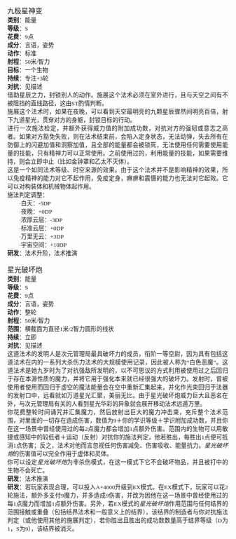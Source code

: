 <html xmlns:v="urn:schemas-microsoft-com:vml"
xmlns:o="urn:schemas-microsoft-com:office:office"
xmlns:w="urn:schemas-microsoft-com:office:word"
xmlns:m="http://schemas.microsoft.com/office/2004/12/omml"
xmlns="http://www.w3.org/TR/REC-html40">

<head>
<meta http-equiv=Content-Type content="text/html; charset=gb2312">
<meta name=ProgId content=Word.Document>
<meta name=Generator content="Microsoft Word 14">
<meta name=Originator content="Microsoft Word 14">
<link rel=File-List href="S级通用魔法.files/filelist.xml">
<link rel=themeData href="S级通用魔法.files/themedata.thmx">
<link rel=colorSchemeMapping href="S级通用魔法.files/colorschememapping.xml">
<!--[if gte mso 9]><xml>
 <w:WordDocument>
  <w:SpellingState>Clean</w:SpellingState>
  <w:GrammarState>Clean</w:GrammarState>
  <w:TrackMoves/>
  <w:TrackFormatting/>
  <w:ValidateAgainstSchemas/>
  <w:SaveIfXMLInvalid>false</w:SaveIfXMLInvalid>
  <w:IgnoreMixedContent>false</w:IgnoreMixedContent>
  <w:AlwaysShowPlaceholderText>false</w:AlwaysShowPlaceholderText>
  <w:DoNotPromoteQF/>
  <w:LidThemeOther>EN-US</w:LidThemeOther>
  <w:LidThemeAsian>ZH-CN</w:LidThemeAsian>
  <w:LidThemeComplexScript>X-NONE</w:LidThemeComplexScript>
  <w:Compatibility>
   <w:BreakWrappedTables/>
   <w:SplitPgBreakAndParaMark/>
   <w:UseFELayout/>
  </w:Compatibility>
  <w:BrowserLevel>MicrosoftInternetExplorer4</w:BrowserLevel>
  <m:mathPr>
   <m:mathFont m:val="Cambria Math"/>
   <m:brkBin m:val="before"/>
   <m:brkBinSub m:val="&#45;-"/>
   <m:smallFrac m:val="off"/>
   <m:dispDef/>
   <m:lMargin m:val="0"/>
   <m:rMargin m:val="0"/>
   <m:defJc m:val="centerGroup"/>
   <m:wrapIndent m:val="1440"/>
   <m:intLim m:val="subSup"/>
   <m:naryLim m:val="undOvr"/>
  </m:mathPr></w:WordDocument>
</xml><![endif]--><!--[if gte mso 9]><xml>
 <w:LatentStyles DefLockedState="false" DefUnhideWhenUsed="true"
  DefSemiHidden="true" DefQFormat="false" DefPriority="99"
  LatentStyleCount="267">
  <w:LsdException Locked="false" Priority="0" SemiHidden="false"
   UnhideWhenUsed="false" QFormat="true" Name="Normal"/>
  <w:LsdException Locked="false" Priority="9" SemiHidden="false"
   UnhideWhenUsed="false" QFormat="true" Name="heading 1"/>
  <w:LsdException Locked="false" Priority="9" QFormat="true" Name="heading 2"/>
  <w:LsdException Locked="false" Priority="9" QFormat="true" Name="heading 3"/>
  <w:LsdException Locked="false" Priority="9" QFormat="true" Name="heading 4"/>
  <w:LsdException Locked="false" Priority="9" QFormat="true" Name="heading 5"/>
  <w:LsdException Locked="false" Priority="9" QFormat="true" Name="heading 6"/>
  <w:LsdException Locked="false" Priority="9" QFormat="true" Name="heading 7"/>
  <w:LsdException Locked="false" Priority="9" QFormat="true" Name="heading 8"/>
  <w:LsdException Locked="false" Priority="9" QFormat="true" Name="heading 9"/>
  <w:LsdException Locked="false" Priority="39" Name="toc 1"/>
  <w:LsdException Locked="false" Priority="39" Name="toc 2"/>
  <w:LsdException Locked="false" Priority="39" Name="toc 3"/>
  <w:LsdException Locked="false" Priority="39" Name="toc 4"/>
  <w:LsdException Locked="false" Priority="39" Name="toc 5"/>
  <w:LsdException Locked="false" Priority="39" Name="toc 6"/>
  <w:LsdException Locked="false" Priority="39" Name="toc 7"/>
  <w:LsdException Locked="false" Priority="39" Name="toc 8"/>
  <w:LsdException Locked="false" Priority="39" Name="toc 9"/>
  <w:LsdException Locked="false" Priority="35" QFormat="true" Name="caption"/>
  <w:LsdException Locked="false" Priority="10" SemiHidden="false"
   UnhideWhenUsed="false" QFormat="true" Name="Title"/>
  <w:LsdException Locked="false" Priority="1" Name="Default Paragraph Font"/>
  <w:LsdException Locked="false" Priority="11" SemiHidden="false"
   UnhideWhenUsed="false" QFormat="true" Name="Subtitle"/>
  <w:LsdException Locked="false" Priority="22" SemiHidden="false"
   UnhideWhenUsed="false" QFormat="true" Name="Strong"/>
  <w:LsdException Locked="false" Priority="20" SemiHidden="false"
   UnhideWhenUsed="false" QFormat="true" Name="Emphasis"/>
  <w:LsdException Locked="false" Priority="59" SemiHidden="false"
   UnhideWhenUsed="false" Name="Table Grid"/>
  <w:LsdException Locked="false" UnhideWhenUsed="false" Name="Placeholder Text"/>
  <w:LsdException Locked="false" Priority="1" SemiHidden="false"
   UnhideWhenUsed="false" QFormat="true" Name="No Spacing"/>
  <w:LsdException Locked="false" Priority="60" SemiHidden="false"
   UnhideWhenUsed="false" Name="Light Shading"/>
  <w:LsdException Locked="false" Priority="61" SemiHidden="false"
   UnhideWhenUsed="false" Name="Light List"/>
  <w:LsdException Locked="false" Priority="62" SemiHidden="false"
   UnhideWhenUsed="false" Name="Light Grid"/>
  <w:LsdException Locked="false" Priority="63" SemiHidden="false"
   UnhideWhenUsed="false" Name="Medium Shading 1"/>
  <w:LsdException Locked="false" Priority="64" SemiHidden="false"
   UnhideWhenUsed="false" Name="Medium Shading 2"/>
  <w:LsdException Locked="false" Priority="65" SemiHidden="false"
   UnhideWhenUsed="false" Name="Medium List 1"/>
  <w:LsdException Locked="false" Priority="66" SemiHidden="false"
   UnhideWhenUsed="false" Name="Medium List 2"/>
  <w:LsdException Locked="false" Priority="67" SemiHidden="false"
   UnhideWhenUsed="false" Name="Medium Grid 1"/>
  <w:LsdException Locked="false" Priority="68" SemiHidden="false"
   UnhideWhenUsed="false" Name="Medium Grid 2"/>
  <w:LsdException Locked="false" Priority="69" SemiHidden="false"
   UnhideWhenUsed="false" Name="Medium Grid 3"/>
  <w:LsdException Locked="false" Priority="70" SemiHidden="false"
   UnhideWhenUsed="false" Name="Dark List"/>
  <w:LsdException Locked="false" Priority="71" SemiHidden="false"
   UnhideWhenUsed="false" Name="Colorful Shading"/>
  <w:LsdException Locked="false" Priority="72" SemiHidden="false"
   UnhideWhenUsed="false" Name="Colorful List"/>
  <w:LsdException Locked="false" Priority="73" SemiHidden="false"
   UnhideWhenUsed="false" Name="Colorful Grid"/>
  <w:LsdException Locked="false" Priority="60" SemiHidden="false"
   UnhideWhenUsed="false" Name="Light Shading Accent 1"/>
  <w:LsdException Locked="false" Priority="61" SemiHidden="false"
   UnhideWhenUsed="false" Name="Light List Accent 1"/>
  <w:LsdException Locked="false" Priority="62" SemiHidden="false"
   UnhideWhenUsed="false" Name="Light Grid Accent 1"/>
  <w:LsdException Locked="false" Priority="63" SemiHidden="false"
   UnhideWhenUsed="false" Name="Medium Shading 1 Accent 1"/>
  <w:LsdException Locked="false" Priority="64" SemiHidden="false"
   UnhideWhenUsed="false" Name="Medium Shading 2 Accent 1"/>
  <w:LsdException Locked="false" Priority="65" SemiHidden="false"
   UnhideWhenUsed="false" Name="Medium List 1 Accent 1"/>
  <w:LsdException Locked="false" UnhideWhenUsed="false" Name="Revision"/>
  <w:LsdException Locked="false" Priority="34" SemiHidden="false"
   UnhideWhenUsed="false" QFormat="true" Name="List Paragraph"/>
  <w:LsdException Locked="false" Priority="29" SemiHidden="false"
   UnhideWhenUsed="false" QFormat="true" Name="Quote"/>
  <w:LsdException Locked="false" Priority="30" SemiHidden="false"
   UnhideWhenUsed="false" QFormat="true" Name="Intense Quote"/>
  <w:LsdException Locked="false" Priority="66" SemiHidden="false"
   UnhideWhenUsed="false" Name="Medium List 2 Accent 1"/>
  <w:LsdException Locked="false" Priority="67" SemiHidden="false"
   UnhideWhenUsed="false" Name="Medium Grid 1 Accent 1"/>
  <w:LsdException Locked="false" Priority="68" SemiHidden="false"
   UnhideWhenUsed="false" Name="Medium Grid 2 Accent 1"/>
  <w:LsdException Locked="false" Priority="69" SemiHidden="false"
   UnhideWhenUsed="false" Name="Medium Grid 3 Accent 1"/>
  <w:LsdException Locked="false" Priority="70" SemiHidden="false"
   UnhideWhenUsed="false" Name="Dark List Accent 1"/>
  <w:LsdException Locked="false" Priority="71" SemiHidden="false"
   UnhideWhenUsed="false" Name="Colorful Shading Accent 1"/>
  <w:LsdException Locked="false" Priority="72" SemiHidden="false"
   UnhideWhenUsed="false" Name="Colorful List Accent 1"/>
  <w:LsdException Locked="false" Priority="73" SemiHidden="false"
   UnhideWhenUsed="false" Name="Colorful Grid Accent 1"/>
  <w:LsdException Locked="false" Priority="60" SemiHidden="false"
   UnhideWhenUsed="false" Name="Light Shading Accent 2"/>
  <w:LsdException Locked="false" Priority="61" SemiHidden="false"
   UnhideWhenUsed="false" Name="Light List Accent 2"/>
  <w:LsdException Locked="false" Priority="62" SemiHidden="false"
   UnhideWhenUsed="false" Name="Light Grid Accent 2"/>
  <w:LsdException Locked="false" Priority="63" SemiHidden="false"
   UnhideWhenUsed="false" Name="Medium Shading 1 Accent 2"/>
  <w:LsdException Locked="false" Priority="64" SemiHidden="false"
   UnhideWhenUsed="false" Name="Medium Shading 2 Accent 2"/>
  <w:LsdException Locked="false" Priority="65" SemiHidden="false"
   UnhideWhenUsed="false" Name="Medium List 1 Accent 2"/>
  <w:LsdException Locked="false" Priority="66" SemiHidden="false"
   UnhideWhenUsed="false" Name="Medium List 2 Accent 2"/>
  <w:LsdException Locked="false" Priority="67" SemiHidden="false"
   UnhideWhenUsed="false" Name="Medium Grid 1 Accent 2"/>
  <w:LsdException Locked="false" Priority="68" SemiHidden="false"
   UnhideWhenUsed="false" Name="Medium Grid 2 Accent 2"/>
  <w:LsdException Locked="false" Priority="69" SemiHidden="false"
   UnhideWhenUsed="false" Name="Medium Grid 3 Accent 2"/>
  <w:LsdException Locked="false" Priority="70" SemiHidden="false"
   UnhideWhenUsed="false" Name="Dark List Accent 2"/>
  <w:LsdException Locked="false" Priority="71" SemiHidden="false"
   UnhideWhenUsed="false" Name="Colorful Shading Accent 2"/>
  <w:LsdException Locked="false" Priority="72" SemiHidden="false"
   UnhideWhenUsed="false" Name="Colorful List Accent 2"/>
  <w:LsdException Locked="false" Priority="73" SemiHidden="false"
   UnhideWhenUsed="false" Name="Colorful Grid Accent 2"/>
  <w:LsdException Locked="false" Priority="60" SemiHidden="false"
   UnhideWhenUsed="false" Name="Light Shading Accent 3"/>
  <w:LsdException Locked="false" Priority="61" SemiHidden="false"
   UnhideWhenUsed="false" Name="Light List Accent 3"/>
  <w:LsdException Locked="false" Priority="62" SemiHidden="false"
   UnhideWhenUsed="false" Name="Light Grid Accent 3"/>
  <w:LsdException Locked="false" Priority="63" SemiHidden="false"
   UnhideWhenUsed="false" Name="Medium Shading 1 Accent 3"/>
  <w:LsdException Locked="false" Priority="64" SemiHidden="false"
   UnhideWhenUsed="false" Name="Medium Shading 2 Accent 3"/>
  <w:LsdException Locked="false" Priority="65" SemiHidden="false"
   UnhideWhenUsed="false" Name="Medium List 1 Accent 3"/>
  <w:LsdException Locked="false" Priority="66" SemiHidden="false"
   UnhideWhenUsed="false" Name="Medium List 2 Accent 3"/>
  <w:LsdException Locked="false" Priority="67" SemiHidden="false"
   UnhideWhenUsed="false" Name="Medium Grid 1 Accent 3"/>
  <w:LsdException Locked="false" Priority="68" SemiHidden="false"
   UnhideWhenUsed="false" Name="Medium Grid 2 Accent 3"/>
  <w:LsdException Locked="false" Priority="69" SemiHidden="false"
   UnhideWhenUsed="false" Name="Medium Grid 3 Accent 3"/>
  <w:LsdException Locked="false" Priority="70" SemiHidden="false"
   UnhideWhenUsed="false" Name="Dark List Accent 3"/>
  <w:LsdException Locked="false" Priority="71" SemiHidden="false"
   UnhideWhenUsed="false" Name="Colorful Shading Accent 3"/>
  <w:LsdException Locked="false" Priority="72" SemiHidden="false"
   UnhideWhenUsed="false" Name="Colorful List Accent 3"/>
  <w:LsdException Locked="false" Priority="73" SemiHidden="false"
   UnhideWhenUsed="false" Name="Colorful Grid Accent 3"/>
  <w:LsdException Locked="false" Priority="60" SemiHidden="false"
   UnhideWhenUsed="false" Name="Light Shading Accent 4"/>
  <w:LsdException Locked="false" Priority="61" SemiHidden="false"
   UnhideWhenUsed="false" Name="Light List Accent 4"/>
  <w:LsdException Locked="false" Priority="62" SemiHidden="false"
   UnhideWhenUsed="false" Name="Light Grid Accent 4"/>
  <w:LsdException Locked="false" Priority="63" SemiHidden="false"
   UnhideWhenUsed="false" Name="Medium Shading 1 Accent 4"/>
  <w:LsdException Locked="false" Priority="64" SemiHidden="false"
   UnhideWhenUsed="false" Name="Medium Shading 2 Accent 4"/>
  <w:LsdException Locked="false" Priority="65" SemiHidden="false"
   UnhideWhenUsed="false" Name="Medium List 1 Accent 4"/>
  <w:LsdException Locked="false" Priority="66" SemiHidden="false"
   UnhideWhenUsed="false" Name="Medium List 2 Accent 4"/>
  <w:LsdException Locked="false" Priority="67" SemiHidden="false"
   UnhideWhenUsed="false" Name="Medium Grid 1 Accent 4"/>
  <w:LsdException Locked="false" Priority="68" SemiHidden="false"
   UnhideWhenUsed="false" Name="Medium Grid 2 Accent 4"/>
  <w:LsdException Locked="false" Priority="69" SemiHidden="false"
   UnhideWhenUsed="false" Name="Medium Grid 3 Accent 4"/>
  <w:LsdException Locked="false" Priority="70" SemiHidden="false"
   UnhideWhenUsed="false" Name="Dark List Accent 4"/>
  <w:LsdException Locked="false" Priority="71" SemiHidden="false"
   UnhideWhenUsed="false" Name="Colorful Shading Accent 4"/>
  <w:LsdException Locked="false" Priority="72" SemiHidden="false"
   UnhideWhenUsed="false" Name="Colorful List Accent 4"/>
  <w:LsdException Locked="false" Priority="73" SemiHidden="false"
   UnhideWhenUsed="false" Name="Colorful Grid Accent 4"/>
  <w:LsdException Locked="false" Priority="60" SemiHidden="false"
   UnhideWhenUsed="false" Name="Light Shading Accent 5"/>
  <w:LsdException Locked="false" Priority="61" SemiHidden="false"
   UnhideWhenUsed="false" Name="Light List Accent 5"/>
  <w:LsdException Locked="false" Priority="62" SemiHidden="false"
   UnhideWhenUsed="false" Name="Light Grid Accent 5"/>
  <w:LsdException Locked="false" Priority="63" SemiHidden="false"
   UnhideWhenUsed="false" Name="Medium Shading 1 Accent 5"/>
  <w:LsdException Locked="false" Priority="64" SemiHidden="false"
   UnhideWhenUsed="false" Name="Medium Shading 2 Accent 5"/>
  <w:LsdException Locked="false" Priority="65" SemiHidden="false"
   UnhideWhenUsed="false" Name="Medium List 1 Accent 5"/>
  <w:LsdException Locked="false" Priority="66" SemiHidden="false"
   UnhideWhenUsed="false" Name="Medium List 2 Accent 5"/>
  <w:LsdException Locked="false" Priority="67" SemiHidden="false"
   UnhideWhenUsed="false" Name="Medium Grid 1 Accent 5"/>
  <w:LsdException Locked="false" Priority="68" SemiHidden="false"
   UnhideWhenUsed="false" Name="Medium Grid 2 Accent 5"/>
  <w:LsdException Locked="false" Priority="69" SemiHidden="false"
   UnhideWhenUsed="false" Name="Medium Grid 3 Accent 5"/>
  <w:LsdException Locked="false" Priority="70" SemiHidden="false"
   UnhideWhenUsed="false" Name="Dark List Accent 5"/>
  <w:LsdException Locked="false" Priority="71" SemiHidden="false"
   UnhideWhenUsed="false" Name="Colorful Shading Accent 5"/>
  <w:LsdException Locked="false" Priority="72" SemiHidden="false"
   UnhideWhenUsed="false" Name="Colorful List Accent 5"/>
  <w:LsdException Locked="false" Priority="73" SemiHidden="false"
   UnhideWhenUsed="false" Name="Colorful Grid Accent 5"/>
  <w:LsdException Locked="false" Priority="60" SemiHidden="false"
   UnhideWhenUsed="false" Name="Light Shading Accent 6"/>
  <w:LsdException Locked="false" Priority="61" SemiHidden="false"
   UnhideWhenUsed="false" Name="Light List Accent 6"/>
  <w:LsdException Locked="false" Priority="62" SemiHidden="false"
   UnhideWhenUsed="false" Name="Light Grid Accent 6"/>
  <w:LsdException Locked="false" Priority="63" SemiHidden="false"
   UnhideWhenUsed="false" Name="Medium Shading 1 Accent 6"/>
  <w:LsdException Locked="false" Priority="64" SemiHidden="false"
   UnhideWhenUsed="false" Name="Medium Shading 2 Accent 6"/>
  <w:LsdException Locked="false" Priority="65" SemiHidden="false"
   UnhideWhenUsed="false" Name="Medium List 1 Accent 6"/>
  <w:LsdException Locked="false" Priority="66" SemiHidden="false"
   UnhideWhenUsed="false" Name="Medium List 2 Accent 6"/>
  <w:LsdException Locked="false" Priority="67" SemiHidden="false"
   UnhideWhenUsed="false" Name="Medium Grid 1 Accent 6"/>
  <w:LsdException Locked="false" Priority="68" SemiHidden="false"
   UnhideWhenUsed="false" Name="Medium Grid 2 Accent 6"/>
  <w:LsdException Locked="false" Priority="69" SemiHidden="false"
   UnhideWhenUsed="false" Name="Medium Grid 3 Accent 6"/>
  <w:LsdException Locked="false" Priority="70" SemiHidden="false"
   UnhideWhenUsed="false" Name="Dark List Accent 6"/>
  <w:LsdException Locked="false" Priority="71" SemiHidden="false"
   UnhideWhenUsed="false" Name="Colorful Shading Accent 6"/>
  <w:LsdException Locked="false" Priority="72" SemiHidden="false"
   UnhideWhenUsed="false" Name="Colorful List Accent 6"/>
  <w:LsdException Locked="false" Priority="73" SemiHidden="false"
   UnhideWhenUsed="false" Name="Colorful Grid Accent 6"/>
  <w:LsdException Locked="false" Priority="19" SemiHidden="false"
   UnhideWhenUsed="false" QFormat="true" Name="Subtle Emphasis"/>
  <w:LsdException Locked="false" Priority="21" SemiHidden="false"
   UnhideWhenUsed="false" QFormat="true" Name="Intense Emphasis"/>
  <w:LsdException Locked="false" Priority="31" SemiHidden="false"
   UnhideWhenUsed="false" QFormat="true" Name="Subtle Reference"/>
  <w:LsdException Locked="false" Priority="32" SemiHidden="false"
   UnhideWhenUsed="false" QFormat="true" Name="Intense Reference"/>
  <w:LsdException Locked="false" Priority="33" SemiHidden="false"
   UnhideWhenUsed="false" QFormat="true" Name="Book Title"/>
  <w:LsdException Locked="false" Priority="37" Name="Bibliography"/>
  <w:LsdException Locked="false" Priority="39" QFormat="true" Name="TOC Heading"/>
 </w:LatentStyles>
</xml><![endif]-->
<style>
<!--
 /* Font Definitions */
 @font-face
	{font-family:宋体;
	panose-1:2 1 6 0 3 1 1 1 1 1;
	mso-font-alt:SimSun;
	mso-font-charset:134;
	mso-generic-font-family:auto;
	mso-font-pitch:variable;
	mso-font-signature:3 680460288 22 0 262145 0;}
@font-face
	{font-family:宋体;
	panose-1:2 1 6 0 3 1 1 1 1 1;
	mso-font-alt:SimSun;
	mso-font-charset:134;
	mso-generic-font-family:auto;
	mso-font-pitch:variable;
	mso-font-signature:3 680460288 22 0 262145 0;}
@font-face
	{font-family:Calibri;
	panose-1:2 15 5 2 2 2 4 3 2 4;
	mso-font-charset:0;
	mso-generic-font-family:swiss;
	mso-font-pitch:variable;
	mso-font-signature:-536870145 1073786111 1 0 415 0;}
@font-face
	{font-family:"\@宋体";
	panose-1:2 1 6 0 3 1 1 1 1 1;
	mso-font-charset:134;
	mso-generic-font-family:auto;
	mso-font-pitch:variable;
	mso-font-signature:3 680460288 22 0 262145 0;}
 /* Style Definitions */
 p.MsoNormal, li.MsoNormal, div.MsoNormal
	{mso-style-unhide:no;
	mso-style-qformat:yes;
	mso-style-parent:"";
	margin:0cm;
	margin-bottom:.0001pt;
	text-align:justify;
	text-justify:inter-ideograph;
	mso-pagination:widow-orphan;
	font-size:10.5pt;
	font-family:"Calibri","sans-serif";
	mso-fareast-font-family:宋体;
	mso-bidi-font-family:宋体;}
p.MsoHeader, li.MsoHeader, div.MsoHeader
	{mso-style-noshow:yes;
	mso-style-priority:99;
	mso-style-link:"页眉 Char";
	margin:0cm;
	margin-bottom:.0001pt;
	text-align:center;
	mso-pagination:widow-orphan;
	layout-grid-mode:char;
	font-size:9.0pt;
	font-family:"Calibri","sans-serif";
	mso-fareast-font-family:宋体;
	mso-bidi-font-family:宋体;}
p.MsoFooter, li.MsoFooter, div.MsoFooter
	{mso-style-noshow:yes;
	mso-style-priority:99;
	mso-style-link:"页脚 Char";
	margin:0cm;
	margin-bottom:.0001pt;
	mso-pagination:widow-orphan;
	layout-grid-mode:char;
	font-size:9.0pt;
	font-family:"Calibri","sans-serif";
	mso-fareast-font-family:宋体;
	mso-bidi-font-family:宋体;}
span.Char
	{mso-style-name:"页眉 Char";
	mso-style-noshow:yes;
	mso-style-priority:99;
	mso-style-unhide:no;
	mso-style-locked:yes;
	mso-style-link:页眉;
	font-family:"Calibri","sans-serif";
	mso-ascii-font-family:Calibri;
	mso-hansi-font-family:Calibri;}
span.Char0
	{mso-style-name:"页脚 Char";
	mso-style-noshow:yes;
	mso-style-priority:99;
	mso-style-unhide:no;
	mso-style-locked:yes;
	mso-style-link:页脚;
	font-family:"Calibri","sans-serif";
	mso-ascii-font-family:Calibri;
	mso-hansi-font-family:Calibri;}
p.msochpdefault, li.msochpdefault, div.msochpdefault
	{mso-style-name:msochpdefault;
	mso-style-unhide:no;
	mso-margin-top-alt:auto;
	margin-right:0cm;
	mso-margin-bottom-alt:auto;
	margin-left:0cm;
	mso-pagination:widow-orphan;
	font-size:10.0pt;
	font-family:宋体;
	mso-bidi-font-family:宋体;}
span.GramE
	{mso-style-name:"";
	mso-gram-e:yes;}
.MsoChpDefault
	{mso-style-type:export-only;
	mso-default-props:yes;
	font-size:10.0pt;
	mso-ansi-font-size:10.0pt;
	mso-bidi-font-size:10.0pt;
	mso-ascii-font-family:"Times New Roman";
	mso-hansi-font-family:"Times New Roman";
	mso-font-kerning:0pt;}
@page WordSection1
	{size:595.3pt 841.9pt;
	margin:72.0pt 90.0pt 72.0pt 90.0pt;
	mso-header-margin:42.55pt;
	mso-footer-margin:49.6pt;
	mso-paper-source:0;
	layout-grid:15.6pt;}
div.WordSection1
	{page:WordSection1;}
-->
</style>
<!--[if gte mso 10]>
<style>
 /* Style Definitions */
 table.MsoNormalTable
	{mso-style-name:普通表格;
	mso-tstyle-rowband-size:0;
	mso-tstyle-colband-size:0;
	mso-style-noshow:yes;
	mso-style-priority:99;
	mso-style-parent:"";
	mso-padding-alt:0cm 5.4pt 0cm 5.4pt;
	mso-para-margin:0cm;
	mso-para-margin-bottom:.0001pt;
	mso-pagination:widow-orphan;
	font-size:10.0pt;
	font-family:"Times New Roman","serif";}
</style>
<![endif]--><!--[if gte mso 9]><xml>
 <o:shapedefaults v:ext="edit" spidmax="1026"/>
</xml><![endif]--><!--[if gte mso 9]><xml>
 <o:shapelayout v:ext="edit">
  <o:idmap v:ext="edit" data="1"/>
 </o:shapelayout></xml><![endif]-->
</head>

<body lang=ZH-CN style='tab-interval:21.0pt;text-justify-trim:punctuation'>

<div class=WordSection1 style='layout-grid:15.6pt'>

<p class=MsoNormal align=left style='text-align:left'><span style='font-size:
12.0pt;font-family:宋体'>九<span class=GramE>极星神变</span></span></p>

<p class=MsoNormal><b><span style='font-size:10.0pt;font-family:宋体'>类别</span></b><span
style='font-size:10.0pt;font-family:宋体'>：能量</span><span style='font-size:10.0pt'>
</span></p>

<p class=MsoNormal><b><span style='font-size:10.0pt;font-family:宋体'>等级</span></b><span
style='font-size:10.0pt;font-family:宋体'>：</span><span lang=EN-US
style='font-size:10.0pt'>S </span></p>

<p class=MsoNormal><b><span style='font-size:10.0pt;font-family:宋体'>花费</span></b><span
style='font-size:10.0pt;font-family:宋体'>：</span><span lang=EN-US
style='font-size:10.0pt'>9</span><span style='font-size:10.0pt;font-family:
宋体'>点</span><span style='font-size:10.0pt'> </span></p>

<p class=MsoNormal><b><span style='font-size:10.0pt;font-family:宋体'>成分</span></b><span
style='font-size:10.0pt;font-family:宋体'>：言语，姿势</span><span style='font-size:
10.0pt'> </span></p>

<p class=MsoNormal><b><span style='font-size:10.0pt;font-family:宋体'>动作</span></b><span
style='font-size:10.0pt;font-family:宋体'>：标准</span><span style='font-size:10.0pt'>
</span></p>

<p class=MsoNormal><b><span style='font-size:10.0pt;font-family:宋体'>射程</span></b><span
style='font-size:10.0pt;font-family:宋体'>：</span><span lang=EN-US
style='font-size:10.0pt'>50</span><span style='font-size:10.0pt;font-family:
宋体'>米</span><span lang=EN-US style='font-size:10.0pt'>/</span><span
style='font-size:10.0pt;font-family:宋体'>智力</span><span style='font-size:10.0pt'>
</span></p>

<p class=MsoNormal><b><span style='font-size:10.0pt;font-family:宋体'>目标</span></b><span
style='font-size:10.0pt;font-family:宋体'>：一个生物</span><span style='font-size:
10.0pt'> </span></p>

<p class=MsoNormal><b><span style='font-size:10.0pt;font-family:宋体'>持续</span></b><span
style='font-size:10.0pt;font-family:宋体'>：专注</span><span lang=EN-US
style='font-size:10.0pt'>+3</span><span style='font-size:10.0pt;font-family:
宋体'>轮</span><span style='font-size:10.0pt'> </span></p>

<p class=MsoNormal><b><span style='font-size:10.0pt;font-family:宋体'>对抗</span></b><span
style='font-size:10.0pt;font-family:宋体'>：见描述</span><span style='font-size:10.0pt'>
</span></p>

<p class=MsoNormal><span style='font-size:10.0pt;font-family:宋体'>借助星辰之力，封锁别人的动作。施展这个法术必须在室外进行，且与天空之间有不被阻挡的直线路径，这由</span><span
lang=EN-US style='font-size:10.0pt'>ST</span><span style='font-size:10.0pt;
font-family:宋体'>酌情判断。</span><span style='font-size:10.0pt'> </span></p>

<p class=MsoNormal><span style='font-size:10.0pt;font-family:宋体'>施展这个法术时，如果在夜晚，可以看到天空最明亮的九颗星辰骤然间明亮百倍，射下九道星光，贯穿对方的身躯，封锁目标的行动。</span><span
style='font-size:10.0pt'> </span></p>

<p class=MsoNormal><span style='font-size:10.0pt;font-family:宋体'>进行一次施法检定，并额外获得威力值的附加成功数，对抗对方的强韧或意志之高者。如果对方豁免失败，则在法术结束前，会陷入定身状态，无法动弹，失去所有在防御上的闪避加值和洞察加值，且全部的能量都会被锁死，无法使用任何需要使用能量的技能，只有精神力可以正常使用。之前使用过的，利用能量的技能，如果需要维持，则会立即中止（比如金钟罩<span
class=GramE>和乙太不灭</span>体）。</span><span style='font-size:10.0pt'> </span></p>

<p class=MsoNormal><span style='font-size:10.0pt;font-family:宋体'>这是一个如同法术等级、时空来源的效果。由于这个法术并不是影响精神的效果，所以免疫精神的能力对它不起作用，<span
class=GramE>免疫定</span>身，麻痹和震慑的能力也无法对它起效。它可以对<span class=GramE>构装体</span>和机械物体起作用。</span><span
style='font-size:10.0pt'> </span></p>

<p class=MsoNormal><span style='font-size:10.0pt;font-family:宋体'>施法判定调整：</span><span
style='font-size:10.0pt'> </span></p>

<p class=MsoNormal><span style='font-size:10.0pt;font-family:宋体'>　　·白天：</span><span
lang=EN-US style='font-size:10.0pt'>-5DP </span></p>

<p class=MsoNormal><span style='font-size:10.0pt;font-family:宋体'>　　·夜晚：</span><span
lang=EN-US style='font-size:10.0pt'>+0DP </span></p>

<p class=MsoNormal><span style='font-size:10.0pt;font-family:宋体'>　　·浓厚云层：</span><span
lang=EN-US style='font-size:10.0pt'>-3DP </span></p>

<p class=MsoNormal><span style='font-size:10.0pt;font-family:宋体'>　　·标准云层：</span><span
lang=EN-US style='font-size:10.0pt'>+0DP </span></p>

<p class=MsoNormal><span style='font-size:10.0pt;font-family:宋体'>　　·万里无云：</span><span
lang=EN-US style='font-size:10.0pt'>+3DP </span></p>

<p class=MsoNormal><span style='font-size:10.0pt;font-family:宋体'>　　·宇宙空间：</span><span
lang=EN-US style='font-size:10.0pt'>+10DP </span></p>

<p class=MsoNormal><b><span style='font-size:10.0pt;font-family:宋体'>研发</span></b><span
style='font-size:10.0pt;font-family:宋体'>：法术升阶，法术推演</span><span
style='font-size:10.0pt'> </span></p>

<p class=MsoNormal><span lang=EN-US>&nbsp;</span></p>

<p class=MsoNormal><span style='font-size:12.0pt;font-family:宋体'>星光破坏炮</span><span
style='font-size:12.0pt'> </span></p>

<p class=MsoNormal><b><span style='font-size:10.0pt;font-family:宋体'>类别</span></b><span
style='font-size:10.0pt;font-family:宋体'>：能量</span><span style='font-size:10.0pt'>
</span></p>

<p class=MsoNormal><b><span style='font-size:10.0pt;font-family:宋体'>等级</span></b><span
style='font-size:10.0pt;font-family:宋体'>：</span><span lang=EN-US
style='font-size:10.0pt'>S </span></p>

<p class=MsoNormal><b><span style='font-size:10.0pt;font-family:宋体'>花费</span></b><span
style='font-size:10.0pt;font-family:宋体'>：</span><span lang=EN-US
style='font-size:10.0pt'>9</span><span style='font-size:10.0pt;font-family:
宋体'>点</span><span style='font-size:10.0pt'> </span></p>

<p class=MsoNormal><b><span style='font-size:10.0pt;font-family:宋体'>成分</span></b><span
style='font-size:10.0pt;font-family:宋体'>：言语，姿势</span><span style='font-size:
10.0pt'> </span></p>

<p class=MsoNormal><b><span style='font-size:10.0pt;font-family:宋体'>动作</span></b><span
style='font-size:10.0pt;font-family:宋体'>：整轮</span><span style='font-size:10.0pt'>
</span></p>

<p class=MsoNormal><b><span style='font-size:10.0pt;font-family:宋体'>射程</span></b><span
style='font-size:10.0pt;font-family:宋体'>：</span><span lang=EN-US
style='font-size:10.0pt'>50</span><span style='font-size:10.0pt;font-family:
宋体'>米</span><span lang=EN-US style='font-size:10.0pt'>/</span><span
style='font-size:10.0pt;font-family:宋体'>智力</span><span style='font-size:10.0pt'>
</span></p>

<p class=MsoNormal><b><span style='font-size:10.0pt;font-family:宋体'>范围</span></b><span
style='font-size:10.0pt;font-family:宋体'>：横截面为直径</span><span lang=EN-US
style='font-size:10.0pt'>1</span><span style='font-size:10.0pt;font-family:
宋体'>米</span><span lang=EN-US style='font-size:10.0pt'>/2</span><span
style='font-size:10.0pt;font-family:宋体'>智力圆形的线状</span><span style='font-size:
10.0pt'> </span></p>

<p class=MsoNormal><b><span style='font-size:10.0pt;font-family:宋体'>持续</span></b><span
style='font-size:10.0pt;font-family:宋体'>：立即</span><span style='font-size:10.0pt'>
</span></p>

<p class=MsoNormal><b><span style='font-size:10.0pt;font-family:宋体'>对抗</span></b><span
style='font-size:10.0pt;font-family:宋体'>：见描述</span><span style='font-size:10.0pt'>
</span></p>

<p class=MsoNormal><span style='font-size:10.0pt;font-family:宋体'>这道法术的发明人<span
class=GramE>是次元管理局</span>最具破坏力的成员，<span class=GramE>衔阶一等</span>空<span
class=GramE>尉</span>，因为具有包括这道法术在内的一系列大杀伤力法术的大规模使用记录，因此被人称为“白色恶魔”。这道法术是她九岁时为了对抗强敌所发明的，以不可思议的方式利用被使用过之后回归于存在本源性质的魔力，并将它用于强化本来就已经很强大的破坏力。发射时，曾被使用者使用而回归于虚空的魔法能量会在空中重新汇集起来，并化作光束回归于法器的发射口中，远看就如万道星光汇聚，美丽无比。由于星光破坏炮威力巨大且恶名在外，<span
class=GramE>与次元管理局</span>有关的人看到星光华彩的异象就会展开移动法术远遁万里。</span><span
style='font-size:10.0pt'> </span></p>

<p class=MsoNormal><span style='font-size:10.0pt;font-family:宋体'>你花费<span
class=GramE>整轮时间诵咒并</span>汇集魔力，然后放射出巨大的魔力冲击束，充斥整个法术范围，对里面的一切存在造成伤害，数值为</span><span
lang=EN-US style='font-size:10.0pt'>9</span><span style='font-size:10.0pt;
font-family:宋体'>＋你的学识等级＋学识附加成功数，并且你在这一场景中曾经使用过的每</span><span lang=EN-US
style='font-size:10.0pt'>2</span><span style='font-size:10.0pt;font-family:
宋体'>点魔力都会增加</span><span lang=EN-US style='font-size:10.0pt'>1</span><span
style='font-size:10.0pt;font-family:宋体'>点额外伤害。范围内的生物可以用敏捷或感知中的较低者＋运动（反射）对抗你的施法判定，他若胜出，每胜出</span><span
lang=EN-US style='font-size:10.0pt'>1</span><span style='font-size:10.0pt;
font-family:宋体'>点便可抵消</span><span lang=EN-US style='font-size:10.0pt'>1</span><span
style='font-size:10.0pt;font-family:宋体'>点伤害；反之，法术对他而言忽视任何伤害减免、伤害吸收、能量抗力。<i>星光破坏炮</i>的<span
class=GramE>伤害值</span>可以完全作用于虚体和灵体。</span><span style='font-size:10.0pt'> </span></p>

<p class=MsoNormal><span style='font-size:10.0pt;font-family:宋体'>你可以设定<i>星光破坏炮</i>为非杀伤模式，在这一模式下它不会破坏物品，并且被打中的生物不会死亡。</span><span
style='font-size:10.0pt'> </span></p>

<p class=MsoNormal><b><span style='font-size:10.0pt;font-family:宋体'>研发</span></b><span
style='font-size:10.0pt;font-family:宋体'>：法术推演</span><span style='font-size:
10.0pt'> </span></p>

<p class=MsoNormal><b><span style='font-size:10.0pt;font-family:宋体'>研发</span></b><span
style='font-size:10.0pt;font-family:宋体'>：若玩家表现合理，可以投入</span><span lang=EN-US
style='font-size:10.0pt'>A+4000</span><span style='font-size:10.0pt;font-family:
宋体'>升级到</span><span lang=EN-US style='font-size:10.0pt'>EX</span><span
style='font-size:10.0pt;font-family:宋体'>模式。在</span><span lang=EN-US
style='font-size:10.0pt'>EX</span><span style='font-size:10.0pt;font-family:
宋体'>模式下，玩家可以花</span><span lang=EN-US style='font-size:10.0pt'>2</span><span
style='font-size:10.0pt;font-family:宋体'>轮施法，额外多支付</span><span lang=EN-US
style='font-size:10.0pt'>9</span><span style='font-size:10.0pt;font-family:
宋体'>魔力，并多造成</span><span lang=EN-US style='font-size:10.0pt'>9</span><span
style='font-size:10.0pt;font-family:宋体'>伤害，并改为因他在这一场景中曾经使用过的每</span><span
lang=EN-US style='font-size:10.0pt'>1</span><span style='font-size:10.0pt;
font-family:宋体'>点魔力而增加</span><span lang=EN-US style='font-size:10.0pt'>1</span><span
style='font-size:10.0pt;font-family:宋体'>点额外伤害。另外，若</span><span lang=EN-US
style='font-size:10.0pt'>EX</span><span style='font-size:10.0pt;font-family:
宋体'>模式的<i>星光破坏<span class=GramE>炮<span style='font-style:normal'>作用</span></span></i>范围与<span
class=GramE>任何结界的</span>范围接触或重叠（<span class=GramE>包括结界法术</span>和一般意义上的结界），<span
class=GramE>该结界的</span>制造者与你对抗施法判定（或他使用其他的施展判定），若你胜出且胜出的成功<span class=GramE>数数量高于结界</span>等级（</span><span
lang=EN-US style='font-size:10.0pt'>D</span><span style='font-size:10.0pt;
font-family:宋体'>为</span><span lang=EN-US style='font-size:10.0pt'>1</span><span
style='font-size:10.0pt;font-family:宋体'>，</span><span lang=EN-US
style='font-size:10.0pt'>S</span><span style='font-size:10.0pt;font-family:
宋体'>为</span><span lang=EN-US style='font-size:10.0pt'>9</span><span
style='font-size:10.0pt;font-family:宋体'>），<span class=GramE>该结界被</span>消灭。</span></p>

</div>

</body>

</html>
